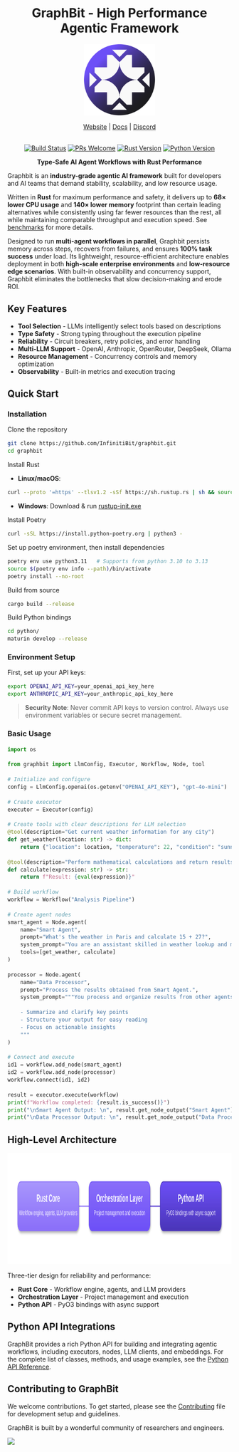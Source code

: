 <div align="center">

# GraphBit - High Performance Agentic Framework

<p align="center">
    <img src="assets/logo(circle).png" width="160px" alt="Logo" />
</p>

<!-- Added placeholders for links, fill it up when the corresponding links are available. -->
<p align="center">
    <a href="https://graphbit.ai/">Website</a> | 
    <a href="https://docs.graphbit.ai/">Docs</a> |
    <a href="https://discord.com/invite/huVJwkyu">Discord</a>
    <br /><br />
</p>

[![Build Status](https://img.shields.io/github/actions/workflow/status/InfinitiBit/graphbit/update-docs.yml?branch=main)](https://github.com/InfinitiBit/graphbit/actions/workflows/update-docs.yml)
[![PRs Welcome](https://img.shields.io/badge/PRs-welcome-brightgreen.svg)](https://github.com/InfinitiBit/graphbit/blob/main/CONTRIBUTING.md)
[![Rust Version](https://img.shields.io/badge/rust-1.70+-blue.svg)](https://www.rust-lang.org)
[![Python Version](https://img.shields.io/badge/python-3.10--3.13-blue.svg)](https://www.python.org)

**Type-Safe AI Agent Workflows with Rust Performance**

</div>

Graphbit is an **industry-grade agentic AI framework** built for developers and AI teams that demand stability, scalability, and low resource usage. 

Written in **Rust** for maximum performance and safety, it delivers up to **68× lower CPU usage** and **140× lower memory** footprint than certain leading alternatives while consistently using far fewer resources than the rest, all while maintaining comparable throughput and execution speed. See [benchmarks](benchmarks/report/framework-benchmark-report.md) for more details.

Designed to run **multi-agent workflows in parallel**, Graphbit persists memory across steps, recovers from failures, and ensures **100% task success** under load. Its lightweight, resource-efficient architecture enables deployment in both **high-scale enterprise environments** and **low-resource edge scenarios**. With built-in observability and concurrency support, Graphbit eliminates the bottlenecks that slow decision-making and erode ROI. 

##  Key Features

- **Tool Selection** - LLMs intelligently select tools based on descriptions
- **Type Safety** - Strong typing throughout the execution pipeline
- **Reliability** - Circuit breakers, retry policies, and error handling
- **Multi-LLM Support** - OpenAI, Anthropic, OpenRouter, DeepSeek, Ollama
- **Resource Management** - Concurrency controls and memory optimization
- **Observability** - Built-in metrics and execution tracing

##  Quick Start

### Installation
Clone the repository
```bash
git clone https://github.com/InfinitiBit/graphbit.git
cd graphbit
```

Install Rust
- **Linux/macOS**: 
```bash
curl --proto '=https' --tlsv1.2 -sSf https://sh.rustup.rs | sh && source $HOME/.cargo/env
```  
- **Windows**: Download & run [rustup-init.exe](https://win.rustup.rs/x86_64)  

Install Poetry
```bash
curl -sSL https://install.python-poetry.org | python3 -
```

Set up poetry environment, then install dependencies
```bash
poetry env use python3.11   # Supports from python 3.10 to 3.13
source $(poetry env info --path)/bin/activate
poetry install --no-root
```

Build from source
```bash
cargo build --release
```

Build Python bindings
```bash
cd python/
maturin develop --release
```

### Environment Setup
First, set up your API keys:
```bash
export OPENAI_API_KEY=your_openai_api_key_here
export ANTHROPIC_API_KEY=your_anthropic_api_key_here
```

> **Security Note**: Never commit API keys to version control. Always use environment variables or secure secret management.

### Basic Usage
```python
import os

from graphbit import LlmConfig, Executor, Workflow, Node, tool

# Initialize and configure
config = LlmConfig.openai(os.getenv("OPENAI_API_KEY"), "gpt-4o-mini")

# Create executor
executor = Executor(config)

# Create tools with clear descriptions for LLM selection
@tool(description="Get current weather information for any city")
def get_weather(location: str) -> dict:
    return {"location": location, "temperature": 22, "condition": "sunny"}

@tool(description="Perform mathematical calculations and return results")
def calculate(expression: str) -> str:
    return f"Result: {eval(expression)}"

# Build workflow
workflow = Workflow("Analysis Pipeline")

# Create agent nodes
smart_agent = Node.agent(
    name="Smart Agent",
    prompt="What's the weather in Paris and calculate 15 + 27?",
    system_prompt="You are an assistant skilled in weather lookup and math calculations. Use tools to answer queries accurately.",
    tools=[get_weather, calculate]
)

processor = Node.agent(
    name="Data Processor",
    prompt="Process the results obtained from Smart Agent.",
    system_prompt="""You process and organize results from other agents.

    - Summarize and clarify key points
    - Structure your output for easy reading
    - Focus on actionable insights
    """
)

# Connect and execute
id1 = workflow.add_node(smart_agent)
id2 = workflow.add_node(processor)
workflow.connect(id1, id2)

result = executor.execute(workflow)
print(f"Workflow completed: {result.is_success()}")
print("\nSmart Agent Output: \n", result.get_node_output("Smart Agent"))
print("\nData Processor Output: \n", result.get_node_output("Data Processor"))
```

## High-Level Architecture

<p align="center">
  <img src="assets/architecture.svg" height="250" alt="GraphBit Architecture">
</p>

Three-tier design for reliability and performance:
- **Rust Core** - Workflow engine, agents, and LLM providers
- **Orchestration Layer** - Project management and execution
- **Python API** - PyO3 bindings with async support

## Python API Integrations

GraphBit provides a rich Python API for building and integrating agentic workflows, including executors, nodes, LLM clients, and embeddings. For the complete list of classes, methods, and usage examples, see the [Python API Reference](docs/api-reference/python-api.md).

## Contributing to GraphBit

We welcome contributions. To get started, please see the [Contributing](CONTRIBUTING.md) file for development setup and guidelines.

GraphBit is built by a wonderful community of researchers and engineers.

<a href="https://github.com/InfinitiBit/graphbit/graphs/contributors">
  <img src="https://contrib.rocks/image?repo=InfinitiBit/graphbit&columns=10" />
</a>
